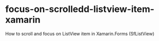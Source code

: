 # focus-on-scrolledd-listview-item-xamarin
How to scroll and focus on ListView item in Xamarin.Forms (SfListView)
